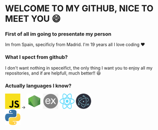 # WELCOME TO MY GITHUB, NICE TO MEET YOU 😄

### First of all im going to presentate my person

Im from Spain, specificly from Madrid. I'm 19 years all I love coding ❤

### What I spect from github?

I don't want nothing in speceifict, the only thing I want you to enjoy all my repositories, and if are helpfull, much better!! 😆

### Actually languages I know?

<img src="./img/tech/js.png" height="50px" width="50px" title="Javascript"> -> <img src="./img/tech/node.png" height="50px" width="50px"> <img src="./img/tech/ex.png" height="50px" width="50px"> <img src="./img/tech/react.png" height="50px" width="50px"> <img src="./img/tech/elec.png" height="50px" width="50px">
<br/>
<img src="./img/tech/py.png" height="50px" width="50px">
